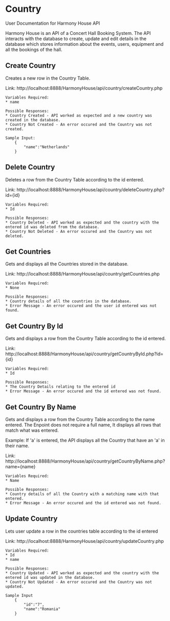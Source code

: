 # Country
User Documentation for Harmony House API

Harmony House is an API of a Concert Hall Booking System. The API interacts with the database to create, update and edit details in the database which stores information about the events, users, equipment and all the bookings of the hall.

## Create Country
Creates a new row in the Country Table.

Link: http://localhost:8888/HarmonyHouse/api/country/createCountry.php

    Variables Required:
    * name

    Possible Responses:
    * Country Created - API worked as expected and a new country was created in the database.
    * Country Not Created - An error occured and the Country was not created.

    Sample Input:
        {
            "name":"Netherlands"
        }

## Delete Country
Deletes a row from the Country Table according to the id entered.

Link: http://localhost:8888/HarmonyHouse/api/country/deleteCountry.php?id={id}

    Variables Required:
    * Id

    Possible Responses:
    * Country Deleted - API worked as expected and the country with the entered id was deleted from the database.
    * Country Not Deleted - An error occured and the Country was not deleted.

## Get Countries
Gets and displays all the Countries stored in the database. 

Link: http://localhost:8888/HarmonyHouse/api/country/getCountries.php

    Variables Required:
    * None

    Possible Responses:
    * Country details of all the countries in the database.
    * Error Message - An error occured and the user id entered was not found.
    
## Get Country By Id
Gets and displays a row from the Country Table according to the id entered.

Link: http://localhost:8888/HarmonyHouse/api/country/getCountryById.php?id={id}

    Variables Required:
    * Id

    Possible Responses:
    * The Country Details relating to the entered id
    * Error Message - An error occured and the id entered was not found.

## Get Country By Name
Gets and displays a row from the Country Table according to the name entered. The Enpoint does not require a full name, It displays all rows that match what was entered. 

Example: If 'a' is entered, the API displays all the Country that have an 'a' in their name.

Link: http://localhost:8888/HarmonyHouse/api/country/getCountryByName.php?name={name}

    Variables Required:
    * Name

    Possible Responses:
    * Country details of all the Country with a matching name with that entered.
    * Error Message - An error occured and the id entered was not found.

## Update Country
Lets user update a row in the countries table according to the id entered

Link: http://localhost:8888/HarmonyHouse/api/country/updateCountry.php

    Variables Required:
    * Id
    * name

    Possible Responses:
    * Country Updated - API worked as expected and the country with the entered id was updated in the database.
    * Country Not Updated - An error occured and the Country was not updated.

    Sample Input
        {
            "id":"7",
            "name":"Romania"
        }



